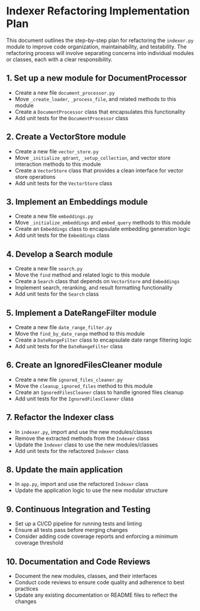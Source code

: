 # Indexer Refactoring Implementation Plan

This document outlines the step-by-step plan for refactoring the `indexer.py` module to improve code organization, maintainability, and testability. The refactoring process will involve separating concerns into individual modules or classes, each with a clear responsibility.

## 1. Set up a new module for DocumentProcessor

- Create a new file `document_processor.py`
- Move `_create_loader`, `_process_file`, and related methods to this module
- Create a `DocumentProcessor` class that encapsulates this functionality
- Add unit tests for the `DocumentProcessor` class

## 2. Create a VectorStore module

- Create a new file `vector_store.py`
- Move `_initialize_qdrant`, `_setup_collection`, and vector store interaction methods to this module
- Create a `VectorStore` class that provides a clean interface for vector store operations
- Add unit tests for the `VectorStore` class

## 3. Implement an Embeddings module

- Create a new file `embeddings.py`
- Move `_initialize_embeddings` and `embed_query` methods to this module
- Create an `Embeddings` class to encapsulate embedding generation logic
- Add unit tests for the `Embeddings` class

## 4. Develop a Search module

- Create a new file `search.py`
- Move the `find` method and related logic to this module
- Create a `Search` class that depends on `VectorStore` and `Embeddings`
- Implement search, reranking, and result formatting functionality
- Add unit tests for the `Search` class

## 5. Implement a DateRangeFilter module

- Create a new file `date_range_filter.py`
- Move the `find_by_date_range` method to this module
- Create a `DateRangeFilter` class to encapsulate date range filtering logic
- Add unit tests for the `DateRangeFilter` class

## 6. Create an IgnoredFilesCleaner module

- Create a new file `ignored_files_cleaner.py`
- Move the `cleanup_ignored_files` method to this module
- Create an `IgnoredFilesCleaner` class to handle ignored files cleanup
- Add unit tests for the `IgnoredFilesCleaner` class

## 7. Refactor the Indexer class

- In `indexer.py`, import and use the new modules/classes
- Remove the extracted methods from the `Indexer` class
- Update the `Indexer` class to use the new modules/classes
- Add unit tests for the refactored `Indexer` class

## 8. Update the main application

- In `app.py`, import and use the refactored `Indexer` class
- Update the application logic to use the new modular structure

## 9. Continuous Integration and Testing

- Set up a CI/CD pipeline for running tests and linting
- Ensure all tests pass before merging changes
- Consider adding code coverage reports and enforcing a minimum coverage threshold

## 10. Documentation and Code Reviews

- Document the new modules, classes, and their interfaces
- Conduct code reviews to ensure code quality and adherence to best practices
- Update any existing documentation or README files to reflect the changes